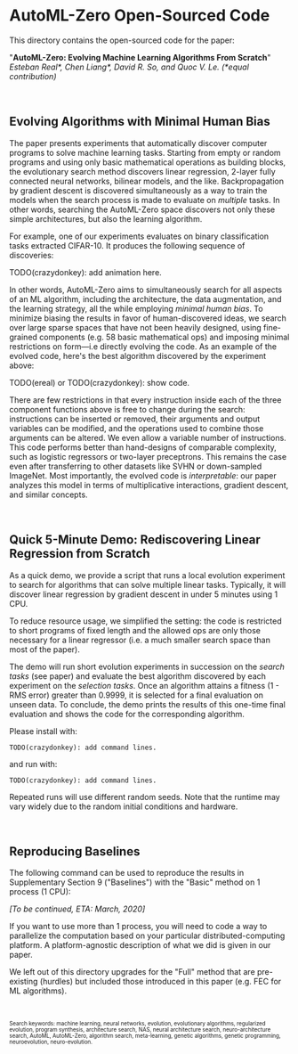 # AutoML-Zero Open-Sourced Code

This directory contains the open-sourced code for the paper:

\"**AutoML-Zero: Evolving Machine Learning Algorithms From Scratch**\" \
*Esteban Real\*, Chen Liang\*, David R. So, and Quoc V. Le. \(\*equal contribution)*

&nbsp;

## Evolving Algorithms with Minimal Human Bias

The paper presents experiments that automatically discover computer programs to solve machine learning tasks. Starting from empty or random programs and using only basic mathematical operations as building blocks, the evolutionary search method discovers linear regression, 2-layer fully connected neural networks, bilinear models, and the like. Backpropagation by gradient descent is discovered simultaneously as a way to train the models when the search process is made to evaluate on *multiple* tasks. In other words, searching the AutoML-Zero space discovers not only these simple architectures, but also the learning algorithm.

For example, one of our experiments evaluates on binary classification tasks extracted CIFAR-10. It produces the following sequence of discoveries:

TODO(crazydonkey): add animation here.

In other words, AutoML-Zero aims to simultaneously search for all aspects of an ML algorithm, including the architecture, the data augmentation, and the learning strategy, all the while employing *minimal human bias*. To minimize biasing the results in favor of human-discovered ideas, we search over large sparse spaces that have not been heavily designed, using fine-grained components (e.g. 58 basic mathematical ops) and imposing minimal restrictions on form&mdash;i.e directly evolving the code. As an example of the evolved code, here's the best algorithm discovered by the experiment above:

TODO(ereal) or TODO(crazydonkey): show code.

There are few restrictions in that every instruction inside each of the three component functions above is free to change during the search: instructions can be inserted or removed, their arguments and output variables can be modified, and the operations used to combine those arguments can be altered. We even allow a variable number of instructions. This code performs better than hand-designs of comparable complexity, such as logistic regressors or two-layer preceptrons. This remains the case even after transferring to other datasets like SVHN or down-sampled ImageNet. Most importantly, the evolved code is *interpretable*: our paper analyzes this model in terms of multiplicative interactions, gradient descent, and similar concepts.


&nbsp;

## Quick 5-Minute Demo: Rediscovering Linear Regression from Scratch

As a quick demo, we provide a script that runs a
local evolution experiment to search for algorithms that can solve multiple linear tasks. Typically, it will discover linear regression by gradient descent in under 5 minutes using 1 CPU.

To reduce resource usage, we simplified the setting: the code is restricted to short programs of fixed length and the allowed ops are only those necessary for a linear regressor (i.e. a much smaller search space than most of the paper).

The demo will run short evolution experiments in succession on the *search
tasks* (see paper) and evaluate the best algorithm discovered by each
experiment on the *selection tasks*. Once an algorithm attains a
fitness (1 - RMS error) greater than 0.9999, it is selected for a final
evaluation on unseen data. To conclude, the demo prints the results of this
one-time final evaluation and shows the code for the corresponding algorithm.

Please install with:

```
TODO(crazydonkey): add command lines.
```

and run with:

```
TODO(crazydonkey): add command lines.
```

Repeated runs will use different random seeds. Note that the runtime may vary
widely due to the random initial conditions and hardware.

&nbsp;

## Reproducing Baselines

The following command can be used to reproduce the results in Supplementary
Section 9 ("Baselines") with the "Basic" method on 1 process (1 CPU):

*[To be continued, ETA: March, 2020]*

If you want to use more than 1 process, you will need to code a way to
parallelize the computation based on your particular distributed-computing
platform. A platform-agnostic description of what we did is given in our paper.

We left out of this directory upgrades for the "Full" method that are
pre-existing (hurdles) but included those introduced in this paper (e.g. FEC
for ML algorithms).

&nbsp;

<sup><sub>
Search keywords: machine learning, neural networks, evolution,
evolutionary algorithms, regularized evolution, program synthesis,
architecture search, NAS, neural architecture search,
neuro-architecture search, AutoML, AutoML-Zero, algorithm search,
meta-learning, genetic algorithms, genetic programming, neuroevolution,
neuro-evolution.
</sub></sup>
